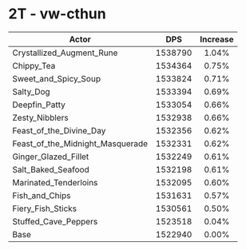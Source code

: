 # 2T - vw-cthun
| Actor | DPS | Increase |
|---|:---:|:---:|
|Crystallized_Augment_Rune|1538790|1.04%|
|Chippy_Tea|1534364|0.75%|
|Sweet_and_Spicy_Soup|1533824|0.71%|
|Salty_Dog|1533394|0.69%|
|Deepfin_Patty|1533054|0.66%|
|Zesty_Nibblers|1532938|0.66%|
|Feast_of_the_Divine_Day|1532356|0.62%|
|Feast_of_the_Midnight_Masquerade|1532331|0.62%|
|Ginger_Glazed_Fillet|1532249|0.61%|
|Salt_Baked_Seafood|1532198|0.61%|
|Marinated_Tenderloins|1532095|0.60%|
|Fish_and_Chips|1531631|0.57%|
|Fiery_Fish_Sticks|1530561|0.50%|
|Stuffed_Cave_Peppers|1523518|0.04%|
|Base|1522940|0.00%|
